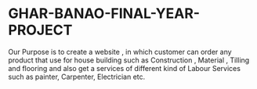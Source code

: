 # GHAR-BANAO-FINAL-YEAR-PROJECT
Our Purpose is to create a website , in which customer can order any product that use for house building such as Construction , Material , Tilling and flooring and also get a services of different kind of Labour Services such as painter, Carpenter, Electrician etc. 
